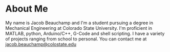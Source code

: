 # About Me
My name is Jacob Beauchamp and I'm a student pursuing a degree in Mechanical Engineering at Colorado State University. 
I'm proficient in MATLAB, python, Arduino/C++, G-Code and shell scripting. I have a variety of projects ranging from school to personal. 
You can contact me at jacob.beauchamp@colostate.edu

